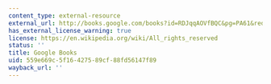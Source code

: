 ```yaml
---
content_type: external-resource
external_url: http://books.google.com/books?id=RDJqqAOVfBQC&pg=PA61&redir_esc=y#v=onepage&q&f=false
has_external_license_warning: true
license: https://en.wikipedia.org/wiki/All_rights_reserved
status: ''
title: Google Books
uid: 559e669c-5f16-4275-89cf-88fd56147f89
wayback_url: ''
---
```

